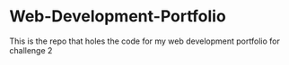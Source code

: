 # Web-Development-Portfolio
This is the repo that holes the code for my web development portfolio for challenge 2
